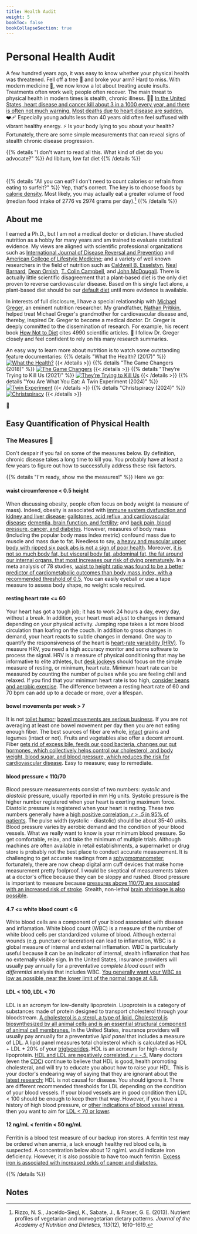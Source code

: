```yaml
---
title: Health Audit
weight: 5
bookToc: false
bookCollapseSection: true
---
```


# Personal Health Audit

A few hundred years ago, it was easy to know whether your physical health was threatened. Fell off a tree 🌳 and broke your arm? Hard to miss. With modern medicine 💊, we now know a lot about treating acute insults. Treatments often work well; people often recover. The main threat to physical health in modern times is stealth, chronic illness. 🥷🏻 [In the United States, heart disease and cancer kill about 3 in a 1000 every year, and there is often not much warning.](https://www.cdc.gov/nchs/products/databriefs/db427.htm) [Most deaths due to heart disease are sudden.](https://nutritionfacts.org/video/how-to-reduce-the-risk-of-sudden-death/) ❤️‍🩹 Especially young adults less than 40 years old often feel suffused with vibrant healthy energy. ⚡ Is your body lying to you about your health? Fortunately, there are some simple measurements that can reveal signs of stealth chronic disease progression.

{{% details "I don't want to read all this. What kind of diet do you advocate?" %}}
Ad libitum, low fat diet
{{% /details %}}

<br/>

{{% details "All you can eat? I don't need to count calories or refrain from eating to surfeit?" %}}
Yep, that's correct. The key is to choose foods by <a type="application/pdf" target="_blank" href="ucdim-energydensitychart.pdf">calorie density</a>. Most likely, you may actually eat a greater volume of food (median food intake of 2776 vs 2974 grams per day).[^rizzo2013]
{{% /details %}}

## About me

I earned a Ph.D., but I am not a medical doctor or dietician. I have studied nutrition as a hobby for many years and am trained to evaluate statistical evidence. My views are aligned with scientific professional organizations such as [International Journal of Disease Reversal and Prevention](https://www.ijdrp.org) and [American College of Lifestyle Medicine](https://www.lifestylemedicine.org/); and a variety of well known researchers in the field of nutrition such as [Caldwell B. Esselstyn](https://en.wikipedia.org/wiki/Caldwell_Esselstyn), [Neal Barnard](https://www.pcrm.org), [Dean Ornish](https://www.ornish.com/), [T. Colin Campbell](https://nutritionstudies.org/), and [John McDougall](https://www.drmcdougall.com/). There is actually little scientific disagreement that a plant-based diet is the only diet proven to reverse cardiovascular disease. Based on this single fact alone, a plant-based diet should be our [default diet](https://nutritionfacts.org/video/taking-personal-responsibility-for-your-health/) until more evidence is available.

In interests of full disclosure, I have a special relationship with [Michael Greger](https://nutritionfacts.org/video/the-story-of-nutritionfacts-org/), an eminent nutrition researcher. My grandfather, [Nathan Pritikin](https://www.youtube.com/watch?v=qOj4rzSkqok), helped treat Michael Greger's grandmother for cardiovascular disease and, thereby, inspired Dr. Greger to become a medical doctor. Dr. Greger is deeply committed to the dissemination of research. For example, his recent book [How Not to Diet](https://nutritionfacts.org/book/how-not-to-diet/) cites 4990 scientific articles. 🤯 I follow Dr. Greger closely and feel confident to rely on his many research summaries.

An easy way to learn more about nutrition is to watch some outstanding feature documentaries:
{{% details "What the Health? (2017)" %}}
[![What the Health?](what-the-health.webp)](https://www.whatthehealthfilm.com/)
{{< /details >}}
{{% details "The Game Changers (2018)" %}}
[![The Game Changers](the-game-changers.webp)](https://gamechangersmovie.com/)
{{< /details >}}
{{% details "They’re Trying to Kill Us (2021)" %}}
[![They’re Trying to Kill Us](theyre-trying-to-kill-us.webp)](https://www.theyretryingtokillus.com/)
{{< /details >}}
{{% details "You Are What You Eat: A Twin Experiment (2024)" %}}
[![Twin Experiment](twin-experiment.webp)](https://www.imdb.com/title/tt30386970/)
{{< /details >}}
{{% details "Christspiracy (2024)" %}}
[![Christspiracy](christspiracy.webp)](https://christspiracy.com/)
{{< /details >}}

🎥

## Easy Quantification of Physical Health

### The Measures 📐

Don't despair if you fail on some of the measures below. By definition, chronic disease takes a long time to kill you. You probably have at least a few years to figure out how to successfully address these risk factors.

{{% details "I'm ready, show me the measures!" %}}
Here we go:

#### waist circumference \< 0.5 height

When discussing obesity, people often focus on body weight (a measure of mass). Indeed, obesity is associated with [immune system dysfunction and kidney and liver disease](https://nutritionfacts.org/video/the-effects-of-obesity-on-the-immune-system-and-kidney-and-liver-diseases/); [gallstones, acid reflux, and cardiovascular disease](https://nutritionfacts.org/video/the-effects-of-obesity-on-gallstones-acid-reflux-and-cardiovascular-disease/); [dementia, brain function, and fertility](https://nutritionfacts.org/video/the-effects-of-obesity-on-dementia-brain-function-and-fertility/); and [back pain, blood pressure, cancer, and diabetes](https://nutritionfacts.org/video/the-effects-of-obesity-on-back-pain-blood-pressure-cancer-and-diabetes/). However, measures of body mass (including the popular body mass index metric) confound mass due to muscle and mass due to fat. Needless to say, [a heavy and muscular upper body with ripped six pack abs is not a sign of poor health](https://www.greatveganathletes.com/nimai-delgado-vegan-bodybuilder/). Moreover, [it is not so much body fat, but visceral body fat, abdominal fat, the fat around our internal organs, that most increases our risk of dying prematurely](https://nutritionfacts.org/video/keep-your-waist-circumference-to-less-than-half-your-height/). In a meta analysis of 78 studies, [waist to height ratio was found to be a better predictor of cardiometabolic outcomes than body mass index, with a recommended threshold of 0.5.](https://pubmed.ncbi.nlm.nih.gov/20819243/) You can easily eyeball or use a tape measure to assess body shape, no weight scale required.

#### resting heart rate \<= 60

Your heart has got a tough job; it has to work 24 hours a day, every day, without a break. In addition, your heart must adjust to changes in demand depending on your physical activity. Jumping rope takes a lot more blood circulation than loafing on the couch. In addition to gross changes in demand, your heart reacts to subtle changes in demand. One way to quantify the responsiveness of the heart is [heart-rate variability (HRV)](https://www.health.harvard.edu/blog/heart-rate-variability-new-way-track-well-2017112212789). To measure HRV, you need a high accuracy monitor and some software to process the signal. HRV is a measure of physical conditioning that may be informative to elite athletes, but [desk jockeys](https://www.theguardian.com/commentisfree/2015/mar/30/desk-jockey-unhealthy-safer-office-environment) should focus on the simple measure of resting, or minimum, heart rate. Minimum heart rate can be measured by counting the number of pulses while you are feeling chill and relaxed. If you find that your minimum heart rate is too high, [consider beans and aerobic exercise](https://nutritionfacts.org/video/slow-beating-heart-beans-vs-exercise/). The difference between a resting heart rate of 60 and 70 bpm can add up to a decade or more, over a lifespan.

#### bowel movements per week > 7

It is not [toilet humor](https://xkcd.com/229/); [bowel movements are serious business](https://nutritionfacts.org/video/how-many-bowel-movements-should-you-have-every-day/). If you are not averaging at least one bowel movement per day then you are not eating enough fiber. The best sources of fiber are whole, [intact](https://nutritionfacts.org/video/how-to-cultivate-a-healthy-gut-microbiome-with-food/) grains and legumes (intact or not). Fruits and vegetables also offer a decent amount. Fiber [gets rid of excess bile, feeds our good bacteria, changes our gut hormones, which collectively helps control our cholesterol, and body weight, blood sugar, and blood pressure, which reduces the risk for cardiovascular disease](https://nutritionfacts.org/video/the-five-to-one-fiber-rule/). Easy to measure; easy to remediate.

#### blood pressure \< 110/70

Blood pressure measurements consist of two numbers: *systolic* and *diastolic* pressure, usually reported in mm Hg units. Systolic pressure is the higher number registered when your heart is exerting maximum force. Diastolic pressure is registered when your heart is resting. These two numbers generally have a [high positive correlation, *r > .5* in 95% of patients](https://pubmed.ncbi.nlm.nih.gov/18192832/). The pulse width (systolic - diastolic) should be about 35-40 units. Blood pressure varies by aerobic demand and the condition of your blood vessels. What we really want to know is your minimum blood pressure. So get comfortable, relax, and take the minimum of multiple trials. Although machines are often available in retail establishments, a supermarket or drug store is probably not the best place to conduct accurate measurement. It is challenging to get accurate readings from a [sphygmomanometer](https://www.explainxkcd.com/wiki/index.php/2060:_Hygrometer); fortunately, there are now cheap digital arm cuff devices that make home measurement pretty foolproof. I would be skeptical of measurements taken at a doctor's office because they can be sloppy and rushed. Blood pressure is important to measure because [pressures above 110/70 are assocated with an increased risk of stroke](https://nutritionfacts.org/video/what-the-new-blood-pressure-range-guidelines-mean/). Stealth, non-lethal [brain shrinkage is also possible](https://nutritionfacts.org/video/higher-blood-pressure-may-lead-to-brain-shrinkage/).

#### 4.7 \<= white blood count \< 6

White blood cells are a component of your blood associated with disease and inflamation. White blood count (WBC) is a measure of the number of white blood cells per standardized volume of blood. Although external wounds (e.g. puncture or laceration) can lead to inflamation, WBC is a global measure of internal and external inflamation. WBC is particularly useful because it can be an indicator of internal, stealth inflamation that has no externally visible sign. In the United States, insurance providers will usually pay annually for a preventative *complete blood count with differential* analysis that includes WBC. [You generally want your WBC as low as possible, near the lower limit of the normal range at 4.8.](https://nutritionfacts.org/video/what-is-the-ideal-white-blood-cell-count/)

#### LDL \< 100, LDL \< 70

LDL is an acronym for low-density lipoprotein. Lipoprotein is a category of substances made of protein designed to transport cholesterol through your bloodstream. [A cholesterol is a sterol, a type of lipid. Cholesterol is biosynthesized by all animal cells and is an essential structural component of animal cell membranes.](https://en.wikipedia.org/wiki/Cholesterol) In the United States, insurance providers will usually pay annually for a preventative *lipid panel* that includes a measure of LDL. A lipid panel measures total cholesterol which is calculated as HDL + LDL + 20% of your [triglycerides](https://en.wikipedia.org/wiki/Triglyceride). HDL is an acronum for high-density lipoprotein. [HDL and LDL are negatively correlated, *r = -.5*.](https://www.sciencedirect.com/science/article/pii/S0002929717303919) Many doctors (even the [CDC](https://www.cdc.gov/cholesterol/about/ldl-and-hdl-cholesterol-and-triglycerides.html)) continue to believe that HDL is good, health promoting cholesteral, and will try to educate you about how to raise your HDL. This is your doctor's endearing way of saying that they are ignorant about the [latest research](https://nutritionfacts.org/video/is-it-better-to-drink-little-alcohol-than-none-at-all/); HDL is not causal for disease. You should ignore it. There are different recommended thresholds for LDL depending on the condition of your blood vessels. If your blood vessels are in good condition then LDL \< 100 should be enough to keep them that way. However, if you have a history of high blood pressure, or [other indications of blood vessel stress](https://www.bmj.com/content/353/bmj.i2416), then you want to aim for [LDL \< 70 or lower](https://nutritionfacts.org/video/can-cholesterol-get-too-low/).

#### 12 ng/mL \< ferritin \< 50 ng/mL

Ferritin is a blood test measure of our backup iron stores. A ferritin test may be ordered when anemia, a lack enough healthy red blood cells, is suspected. A concentration below about 12 ng/mL would indicate iron deficiency. However, it is also possible to have too much ferritin. [Excess iron is associated with increased odds of cancer and diabetes.](https://nutritionfacts.org/video/donating-blood-to-prevent-cancer/)

{{% /details %}}

## Notes

[^rizzo2013]: Rizzo, N. S., Jaceldo-Siegl, K., Sabate, J., & Fraser, G. E. (2013). Nutrient profiles of vegetarian and nonvegetarian dietary patterns. *Journal of the Academy of Nutrition and Dietetics, 113*(12), 1610–1619.
